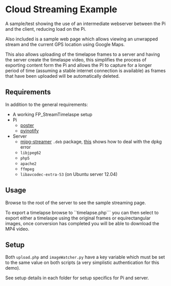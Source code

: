 Cloud Streaming Example
=======================

A sample/test showing the use of an intermediate webserver between the Pi and the client, reducing load on the Pi.

Also included is a sample web page which allows viewing an unwrapped stream and the current GPS location using Google Maps.

This also allows uploading of the timelapse frames to a server and having the server create the timelaspe video, this simplifies the process of exporting content form the Pi and allows the PI to capture for a longer period of time (assuming a stable internet connection is available) as frames that have been uploaded will be automatically deleted.

Requirements
------------

In addition to the general requirements:

-	A working FP_StreamTimelaspe setup
-	Pi
	-	[poster](https://pypi.python.org/pypi/poster/)
	-	[pyinotify](https://github.com/seb-m/pyinotify)
-	Server
	-	[mjpg-streamer](http://sourceforge.net/projects/mjpg-streamer/) ```.deb``` package, [this](http://liangsun.org/posts/resolve-error-version-number-does-not-start-with-digit) shows how to deal with the dpkg error
	-	```libjpeg62```
	-	```php5```
	-	```apache2```
	-	```ffmpeg```
	-	```libavcodec-extra-53``` (on Ubuntu server 12.04)

Usage
-----

Browse to the root of the server to see the sample streaming page.

To export a timelapse browse to ``timelapse.php``` you can then select to export either a timelaspe using the original frames or equirectangular images, once conversion has completed you will be able to download the MP4 video.

Setup
-----

Both ```upload.php``` and ```imageWatcher.py``` have a key variable which must be set to the same value on both scripts (a very simplistic authentication for this demo).

See setup details in each folder for setup specifics for Pi and server.